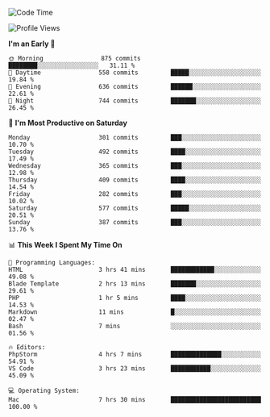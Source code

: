 <!--START_SECTION:waka-->
![Code Time](http://img.shields.io/badge/Code%20Time-1%2C894%20hrs%2057%20mins-blue)

![Profile Views](http://img.shields.io/badge/Profile%20Views-0-blue)

**I'm an Early 🐤** 

```text
🌞 Morning                875 commits         ████████░░░░░░░░░░░░░░░░░   31.11 % 
🌆 Daytime                558 commits         █████░░░░░░░░░░░░░░░░░░░░   19.84 % 
🌃 Evening                636 commits         ██████░░░░░░░░░░░░░░░░░░░   22.61 % 
🌙 Night                  744 commits         ███████░░░░░░░░░░░░░░░░░░   26.45 % 
```
📅 **I'm Most Productive on Saturday** 

```text
Monday                   301 commits         ███░░░░░░░░░░░░░░░░░░░░░░   10.70 % 
Tuesday                  492 commits         ████░░░░░░░░░░░░░░░░░░░░░   17.49 % 
Wednesday                365 commits         ███░░░░░░░░░░░░░░░░░░░░░░   12.98 % 
Thursday                 409 commits         ████░░░░░░░░░░░░░░░░░░░░░   14.54 % 
Friday                   282 commits         ███░░░░░░░░░░░░░░░░░░░░░░   10.02 % 
Saturday                 577 commits         █████░░░░░░░░░░░░░░░░░░░░   20.51 % 
Sunday                   387 commits         ███░░░░░░░░░░░░░░░░░░░░░░   13.76 % 
```


📊 **This Week I Spent My Time On** 

```text
💬 Programming Languages: 
HTML                     3 hrs 41 mins       ████████████░░░░░░░░░░░░░   49.08 % 
Blade Template           2 hrs 13 mins       ███████░░░░░░░░░░░░░░░░░░   29.61 % 
PHP                      1 hr 5 mins         ████░░░░░░░░░░░░░░░░░░░░░   14.53 % 
Markdown                 11 mins             █░░░░░░░░░░░░░░░░░░░░░░░░   02.47 % 
Bash                     7 mins              ░░░░░░░░░░░░░░░░░░░░░░░░░   01.56 % 

🔥 Editors: 
PhpStorm                 4 hrs 7 mins        ██████████████░░░░░░░░░░░   54.91 % 
VS Code                  3 hrs 23 mins       ███████████░░░░░░░░░░░░░░   45.09 % 

💻 Operating System: 
Mac                      7 hrs 30 mins       █████████████████████████   100.00 % 
```


<!--END_SECTION:waka-->
